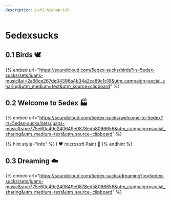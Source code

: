 ```yaml
---
description: Lofi-hiphop-ish
---
```


# 5edexsucks

## 0.1 Birds 🕊

{% embed url="https://soundcloud.com/5edex-sucks/birds?in=5edex-sucks/sets/juans-music&si=2a66ce267de04396a4b34a2ca89c1c19&utm_campaign=social_sharing&utm_medium=text&utm_source=clipboard" %}

## 0.2 Welcome to 5edex 🏭

{% embed url="https://soundcloud.com/5edex-sucks/welcome-to-5edex?in=5edex-sucks/sets/juans-music&si=e775e60c49e240649e0878ed58066656&utm_campaign=social_sharing&utm_medium=text&utm_source=clipboard" %}

{% hint style="info" %}
I ❤️ microsoft Paint 🎨
{% endhint %}

## 0.3 Dreaming ☁️

{% embed url="https://soundcloud.com/5edex-sucks/dreaming?in=5edex-sucks/sets/juans-music&si=e775e60c49e240649e0878ed58066656&utm_campaign=social_sharing&utm_medium=text&utm_source=clipboard" %}
